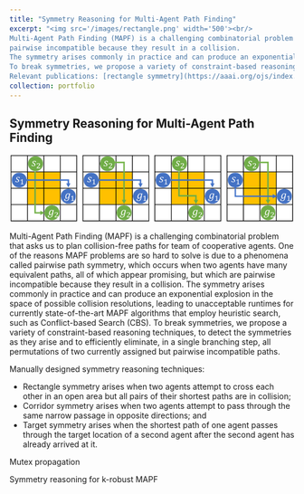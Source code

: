```yaml
---
title: "Symmetry Reasoning for Multi-Agent Path Finding"
excerpt: "<img src='/images/rectangle.png' width='500'><br/>
Multi-Agent Path Finding (MAPF) is a challenging combinatorial problem that asks us to plan collision-free paths for team of cooperative agents. One of the reasons MAPF problems are so hard to solve is due to a phenomena called pairwise path symmetry, which occurs when two agents have many equivalent paths, all of which appear promising, but which are
pairwise incompatible because they result in a collision. 
The symmetry arises commonly in practice and can produce an exponential explosion in the space of possible collision resolutions, leading to unacceptable runtimes for currently state-of-the-art MAPF algorithms that employ heuristic search, such as Conflict-based Search (CBS).
To break symmetries, we propose a variety of constraint-based reasoning techniques, to detect the symmetries as they arise and to efficiently eliminate, in a single branching step, all permutations of two currently assigned but pairwise incompatible paths.
Relevant publications: [rectangle symmetry](https://aaai.org/ojs/index.php/AAAI/article/view/4565), [corridor and target symmetries](https://www.aaai.org/ojs/index.php/ICAPS/article/view/6661/6515 "Download pdf"), [automatic symmetry reasoning by mutex propagation](https://www.aaai.org/ojs/index.php/ICAPS/article/view/6677/6531), [symmetry reasoning for k-robust MAPF](https://jiaoyang-li.github.io/files/2021-AAAI-4.pdf), and [symmetry reasoning for bounded-suboptimal MAPF algorithms](https://arxiv.org/abs/2010.01367)."
collection: portfolio
---
```



## Symmetry Reasoning for Multi-Agent Path Finding

<p align="center">
  <img src='/images/rectangle.png' width='500'>
</p>

Multi-Agent Path Finding (MAPF) is a challenging combinatorial problem that asks us to plan collision-free paths for team of cooperative agents. One of the reasons MAPF problems are so hard to solve is due to a phenomena called pairwise path symmetry, which occurs when two agents have many equivalent paths, all of which appear promising, but which are
pairwise incompatible because they result in a collision. 
The symmetry arises commonly in practice and can produce an exponential explosion in the space of possible collision resolutions, leading to unacceptable runtimes for currently state-of-the-art MAPF algorithms that employ heuristic search, such as Conflict-based Search (CBS).
To break symmetries, we propose a variety of constraint-based reasoning techniques, to detect the symmetries as they arise and to efficiently eliminate, in a single branching step, all permutations of two currently assigned but pairwise incompatible paths.

Manually designed symmetry reasoning techniques:
- Rectangle symmetry arises when two agents attempt to cross each other in an open area but all pairs of their shortest paths are in collision;
- Corridor symmetry arises when two agents attempt to pass through the same narrow passage in opposite directions; and
- Target symmetry arises when the shortest path of one agent passes through the target location of a second agent after the second agent has already arrived at it.

Mutex propagation

Symmetry reasoning for k-robust MAPF
